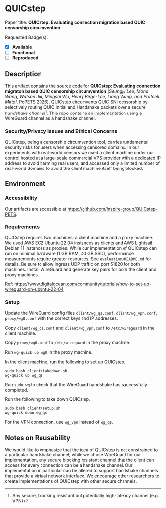 # QUICstep

Paper title: **QUICstep: Evaluating connection migration based QUIC censorship circumvention**

Requested Badge(s):
  - [x] **Available**
  - [ ] **Functional**
  - [ ] **Reproduced**

## Description

This artifact contains the source code for **QUICstep: Evaluating connection migraton based QUIC censorship circumvention** (*Seungju Lee, Mona Wang, Watson Jia, Mingshi Wu, Henry Birge-Lee, Liang Wang, and Prateek Mittal*, PoPETS 2026).
QUICstep circumvents QUIC SNI censorship by selectively routing QUIC Initial and Handshake packets over a secure *handshake channel*[^1].
This repo contains an implementation using a WireGuard channel as a handshake channel.

### Security/Privacy Issues and Ethical Concerns

QUICstep, being a censorship circumvention tool, carries fundamental security risks for users when accessing censored domains.
In our experiments with real-world censors we used a client machine under our control hosted at a large-scale commercial VPS provider with a dedicated IP address to avoid harming real users, and accessed only a limited number of real-world domains to avoid the client machine itself being blocked.

## Environment

### Accessibility 

Our artifacts are accessible at https://github.com/inspire-group/QUICstep-PETS.

### Requirements

QUICstep requires two machines; a client machine and a proxy machine.
We used AWS EC2 Ubuntu 22.04 instances as clients and AWS Lightsail Debian 11 instances as proxies.
While our implementation of QUICstep can run on minimal hardware (1 GB RAM, 40 GB SSD), performance measurements require greater resources.
See `evaluation/README.md` for details.
Be sure to allow ingress UDP traffic on port 51820 for both machines.
Install WireGuard and generate key pairs for both the client and proxy machines.

Ref: https://www.digitalocean.com/community/tutorials/how-to-set-up-wireguard-on-ubuntu-22-04

### Setup

Update the WireGuard config files `client/wg_qs.conf`, `client/wg_vpn.conf`, `proxy/wg0.conf` with the correct keys and IP addresses.

Copy `client/wg_qs.conf` and `client/wg_vpn.conf` to `/etc/wireguard` in the client machine.

Copy `proxy/wg0.conf` to `/etc/wireguard` in the proxy machine.

Run `wg-quick up wg0` in the proxy machine.

In the client machine, run the following to set up QUICstep.

```
sudo bash client/takedown.sh
wg-quick up wg_qs
```

Run `sudo wg` to check that the WireGuard handshake has successfully completed.

Run the following to take down QUICstep.

```
sudo bash client/setup.sh
wg-quick down wg_qs
```

For the VPN connection, use `wg_vpn` instead of `wg_qs`.

## Notes on Reusability

We would like to emphasize that the idea of QUICstep is not constrained to a particular handshake channel; while we chose WireGuard for our implementation, any secure blocking resistant channel that the client can access for every connection can be a handshake channel.
Our implementation in particular can be altered to support handshake channels that provide a virtual network interface.
We encourage other researchers to create implementations of QUICstep with other secure channels.

[^1]: Any secure, blocking resistant but potentially high-latency channel (e.g. VPN)
